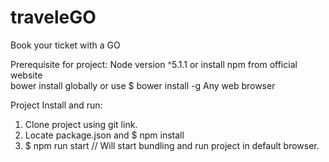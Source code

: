 # traveleGO
Book your ticket with a GO

Prerequisite for project:
Node version ^5.1.1 or install npm from official website      
bower install globally or use $ bower install -g
Any web browser

Project Install and run:
1) Clone project using git link.
2) Locate package.json and $ npm install
3) $ npm run start  // Will start bundling and run project in default browser.
